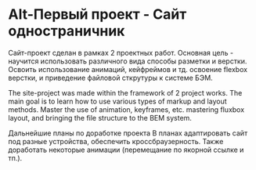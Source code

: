 # Alt-Первый проект - Сайт одностраничник
Сайт-проект сделан в рамках 2 проектных работ. Основная цель - научится использовать различного вида способы разметки и верстки.
Освоить использование анимаций, кейфреймов и тд. освоение flexbox верстки, и приведение файловой сткрутуры к системе БЭМ.

The site-project was made within the framework of 2 project works. The main goal is to learn how to use various types of markup and layout methods.
Master the use of animation, keyframes, etc. mastering fluxbox layout, and bringing the file structure to the BEM system.

Дальнейшие планы по доработке проекта
В планах адаптировать сайт под разные устройства, обеспечить кроссбраузерность.
Также доработать некоторые анимации (перемещание по якорной ссылке и тп.).
